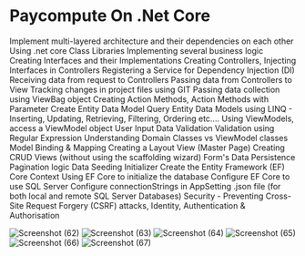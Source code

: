 # Paycompute On .Net Core

Implement multi-layered architecture and their dependencies on each other
 Using .net core Class Libraries
Implementing several business logic
Creating Interfaces and their Implementations
Creating Controllers, Injecting Interfaces in Controllers
Registering a Service for Dependency Injection (DI)
Receiving data from request to Controllers
Passing data from Controllers to View
Tracking changes in project files using GIT
Passing data collection using ViewBag object
Creating Action Methods, Action Methods with Parameter
Create Entity Data Model
Query Entity Data Models using LINQ - Inserting, Updating, Retrieving, Filtering, Ordering etc....
Using ViewModels, access a ViewModel object
User Input Data Validation
Validation using Regular Expression
Understanding Domain Classes vs ViewModel classes
Model Binding & Mapping
Creating a Layout View (Master Page)
Creating CRUD Views (without using the scaffolding wizard)
Form's Data Persistence
Pagination logic
Data Seeding Initializer
Create the Entity Framework (EF) Core Context
Using EF Core to initialize the database
Configure EF Core to use SQL Server
Configure connectionStrings in AppSetting .json file (for both local and remote SQL Server Databases)
Security - Preventing Cross-Site Request Forgery (CSRF) attacks, Identity, Authentication & Authorisation


![Screenshot (62)](https://github.com/ghgasimovhikmat/Paycompute/assets/129619279/a280f9ad-bd63-4485-9949-387c586d2369)
![Screenshot (63)](https://github.com/ghgasimovhikmat/Paycompute/assets/129619279/72983b0e-b3fd-47f8-add9-d71fd5427bd7)
![Screenshot (64)](https://github.com/ghgasimovhikmat/Paycompute/assets/129619279/5280472f-94bc-4f79-a3c9-d70d4f9d60e2)
![Screenshot (65)](https://github.com/ghgasimovhikmat/Paycompute/assets/129619279/c8a4ad99-db07-47fa-ba69-641f0491f74d)
![Screenshot (66)](https://github.com/ghgasimovhikmat/Paycompute/assets/129619279/8a1bf1c7-22e6-45d3-9b3e-088440917b8d)
![Screenshot (67)](https://github.com/ghgasimovhikmat/Paycompute/assets/129619279/98aab19f-6939-48b6-8607-cc727b385bb7)
